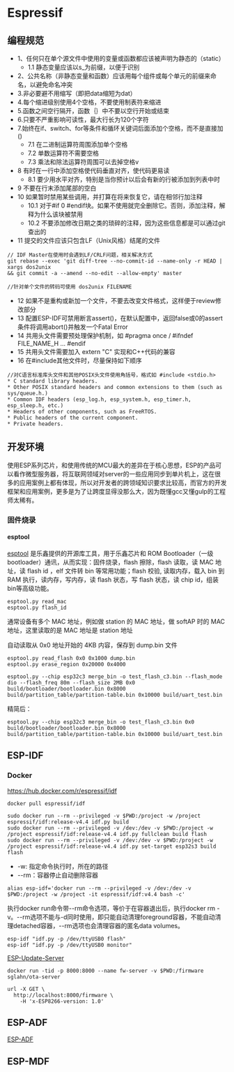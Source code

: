 # Espressif


## 编程规范

* 1、任何只在单个源文件中使用的变量或函数都应该被声明为静态的（static）
    * 1.1 静态变量应该以s_为前缀，以便于识别
* 2、公共名称（非静态变量和函数）应该用每个组件或每个单元的前缀来命名，以避免命名冲突
* 3.非必要避不用缩写（即把data缩短为dat）
* 4.每个缩进级别使用4个空格，不要使用制表符来缩进
* 5.函数之间空行隔开，函数｛｝中不要以空行开始或结束
* 6.只要不严重影响可读性，最大行长为120个字符
* 7.始终在if、switch、for等条件和循环关键词后面添加个空格，而不是直接加()
    * 7.1 在二进制运算符周围添加单个空格
    * 7.2 单数运算符不需要空格
    * 7.3 乘法和除法运算符周围可以去掉空格v
* 8 有时在一行中添加空格使代码垂直对齐，使代码更易读
    * 8.1 要少用水平对齐，特别是当你预计以后会有新的行被添加到列表中时
* 9 不要在行末添加尾部的空白
* 10 如果暂时禁用某些调用，并打算在将来恢复它，请在相邻行加注释
    * 10.1 对于#if 0 #endif块。如果不使用就完全删除它。否则，添加注释，解释为什么该块被禁用
    * 10.2 不要添加修改日期之类的琐碎的注释，因为这些信息都是可以通过git查出的
* 11 提交的文件应该只包含LF（Unix风格）结尾的文件

```
// IDF Master在使用时会遇到LF/CRLF问题，相关解决方式
git rebase --exec 'git diff-tree --no-commit-id --name-only -r HEAD | xargs dos2unix
&& git commit -a --amend --no-edit --allow-empty' master

//针对单个文件的转码可使用 dos2unix FILENAME

```
* 12 如果不是重构或新加一个文件，不要去改变文件格式，这样便于review修改部分
* 13 配置ESP-IDF可禁用断言assert()，在默认配置中，返回false或0的assert条件将调用abort()并触发一个Fatal Error
* 14 共用头文件需要预处理保护机制，如 #pragma once / #ifndef FILE_NAME_H ... #endif
* 15 共用头文件需要加入 extern "C" 实现和C++代码的兼容
* 16 在#include其他文件时，尽量保持如下顺序
```
//对C语言标准库头文件和其他POSIX头文件使用角括号，格式如 #include <stdio.h>
* C standard library headers.
* Other POSIX standard headers and common extensions to them (such as sys/queue.h.)
* Common IDF headers (esp_log.h, esp_system.h, esp_timer.h, esp_sleep.h, etc.)
* Headers of other components, such as FreeRTOS.
* Public headers of the current component.
* Private headers.

```

## 开发环境

使用ESP系列芯片，和使用传统的MCU最大的差异在于核心思想，ESP的产品可以看作微型服务器，将互联网领域对server的一些应用同步到单片机上，这在很多的应用案例上都有体现，所以对开发者的跨领域知识要求比较高，而官方的开发框架和应用案例，更多是为了让跨度显得没那么大，因为既懂gcc又懂gulp的工程师太稀有。

### 固件烧录

#### esptool

[esptool](https://github.com/espressif/esptool) 是乐鑫提供的开源库工具，用于乐鑫芯片和 ROM Bootloader（一级 bootloader）通讯，从而实现：固件烧录，flash 擦除，flash 读取，读 MAC 地址，读 flash id ，elf 文件转 bin 等常用功能；flash 校验, 读取内存，载入 bin 到 RAM 执行，读内存，写内存，读 flash 状态，写 flash 状态，读 chip id，组装 bin等高级功能。


```
esptool.py read_mac
esptool.py flash_id
```
通常设备有多个 MAC 地址，例如做 station 的 MAC 地址，做 softAP 时的 MAC 地址，这里读取的是 MAC 地址是 station 地址

自动读取从 0x0 地址开始的 4KB 内容，保存到 dump.bin 文件

```
esptool.py read_flash 0x0 0x1000 dump.bin
esptool.py erase_region 0x20000 0x4000
```

```
esptool.py --chip esp32c3 merge_bin -o test_flash_c3.bin --flash_mode dio --flash_freq 80m --flash_size 2MB 0x0 build/bootloader/bootloader.bin 0x8000 build/partition_table/partition-table.bin 0x10000 build/uart_test.bin
```

精简后：

```
esptool.py --chip esp32c3 merge_bin -o test_flash_c3.bin 0x0 build/bootloader/bootloader.bin 0x8000 build/partition_table/partition-table.bin 0x10000 build/uart_test.bin
```





## ESP-IDF


### Docker

https://hub.docker.com/r/espressif/idf

```
docker pull espressif/idf
```

```build
sudo docker run --rm --privileged -v $PWD:/project -w /project espressif/idf:release-v4.4 idf.py build
sudo docker run --rm --privileged -v /dev:/dev -v $PWD:/project -w /project espressif/idf:release-v4.4 idf.py fullclean build flash
sudo docker run --rm --privileged -v /dev:/dev -v $PWD:/project -w /project espressif/idf:release-v4.4 idf.py set-target esp32s3 build flash
```
* -w: 指定命令执行时，所在的路径
* --rm：容器停止自动删除容器


```alias
alias esp-idf='docker run --rm --privileged -v /dev:/dev -v $PWD:/project -w /project -it espressif/idf:v4.4 bash -c'
```

执行docker run命令带--rm命令选项，等价于在容器退出后，执行docker rm -v。--rm选项不能与-d同时使用，即只能自动清理foreground容器，不能自动清理detached容器，--rm选项也会清理容器的匿名data volumes。

```
esp-idf "idf.py -p /dev/ttyUSB0 flash"
esp-idf "idf.py -p /dev/ttyUSB0 monitor"
```

[ESP-Update-Server](https://github.com/fito-jaeuklee/ESP32_LOCAL_OTA_SERVER)


```
docker run -tid -p 8000:8000 --name fw-server -v $PWD:/firmware sglahn/ota-server
```

```
url -X GET \
  http://localhost:8000/firmware \
    -H 'x-ESP8266-version: 1.0'
```

## ESP-ADF

[ESP-ADF](https://github.com/espressif/esp-adf)

## ESP-MDF

